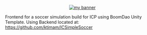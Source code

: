 <p align="center">
  <a href="logo" target="_blank" rel="noreferrer"><img src="https://github.com/ktimam/ICSoccerWorld/blob/master/Assets/Images/ICSoccerWorldThumbTrim.png?raw=true" alt="my banner"></a>
</p>

Frontend for a soccer simulation build for ICP using BoomDao Unity Template. 
Using Backend located at:
https://github.com/ktimam/ICSimpleSoccer
